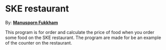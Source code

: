 # SKE restaurant

By: [**Manusporn Fukkham**](https://github.com/darmonlyone) 

This program is for order and calculate the price of food when you order some food on the
SKE restaurant.  The program are made for be an example of the counter on the restaurant. 
